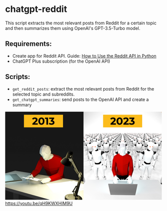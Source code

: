 # chatgpt-reddit
This script extracts the most relevant posts from Reddit for a certain topic and then summarizes them using OpenAI's GPT-3.5-Turbo model.

## Requirements:
- Create app for Reddit API. Guide: [How to Use the Reddit API in Python](https://towardsdatascience.com/how-to-use-the-reddit-api-in-python-5e05ddfd1e5c)
- ChatGPT Plus subscription (for the OpenAI API)

## Scripts:
- `get_reddit_posts`: extract the most relevant posts from Reddit for the selected topic and subreddits.
- `get_chatgpt_summaries`: send posts to the OpenAI API and create a summary 

[![](images/thumbnail.jpg)](https://youtu.be/qH9KWXHIM9U)
https://youtu.be/qH9KWXHIM9U

